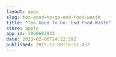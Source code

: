 ```yaml
---
layout: apps
slug: too-good-to-go-end-food-waste
title: "Too Good To Go: End Food Waste"
store: apple
app_id: 1060683933
date: 2023-02-06T14:22:59Z
published: 2015-12-08T16:11:45Z
---
```

